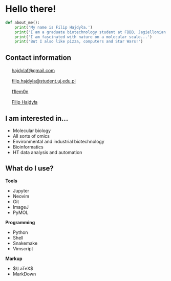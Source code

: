 # Hello there!

```py
def about_me():
    print('My name is Filip Hajdyła.')
    print('I am a graduate biotechnology student at FBBB, Jagiellonian University, Krakow.')
    print('I am fascinated with nature on a molecular scale...')
    print('But I also like pizza, computers and Star Wars!')
```

## Contact information
[<img src="https://upload.wikimedia.org/wikipedia/commons/4/4e/Gmail_Icon.png" width="16"/>](mailto:hajdylaf@gmail.com)
[hajdylaf@gmail.com](mailto:hajdylaf@gmail.com)

[<img src="https://upload.wikimedia.org/wikipedia/commons/4/4e/Gmail_Icon.png" width="16"/>](mailto:hajdylaf@gmail.com)
[filip.hajdyla@student.uj.edu.pl](mailto:filip.hajdyla@student.uj.edu.pl)

[<img src="https://upload.wikimedia.org/wikipedia/commons/8/82/Telegram_logo.svg" width="16"/>](https://t.me/f1lem0n)
[f1lem0n](https://t.me/f1lem0n)

[<img src="https://upload.wikimedia.org/wikipedia/commons/c/c9/Linkedin.svg" width="16"/>](https://www.linkedin.com/in/filip-hajdy%C5%82a-75b13125a/)
[Filip Hajdyła](https://t.me/f1lem0n)

## I am interested in...
- Molecular biology
- All sorts of omics  
- Environmental and industrial biotechnology
- Bioinformatics
- HT data analysis and automation

## What do I use?  
**Tools**
- Jupyter
- Neovim
- Git
- ImageJ
- PyMOL

**Programming**
- Python
- Shell
- Snakemake
- Vimscript

**Markup**
- $\LaTeX$
- MarkDown
